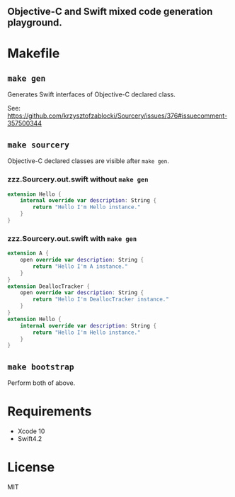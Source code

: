 Objective-C and Swift mixed code generation playground.
---

# Makefile

## `make gen`

Generates Swift interfaces of Objective-C declared class.

See: https://github.com/krzysztofzablocki/Sourcery/issues/376#issuecomment-357500344

## `make sourcery`
Objective-C declared classes are visible after `make gen`.

### zzz.Sourcery.out.swift without `make gen`
```swift
extension Hello {
    internal override var description: String {
        return "Hello I'm Hello instance."
    }
}
```

### zzz.Sourcery.out.swift with `make gen`
```swift
extension A {
    open override var description: String {
        return "Hello I'm A instance."
    }
}
extension DeallocTracker {
    open override var description: String {
        return "Hello I'm DeallocTracker instance."
    }
}
extension Hello {
    internal override var description: String {
        return "Hello I'm Hello instance."
    }
}
```

## `make bootstrap`
Perform both of above.

# Requirements
- Xcode 10
- Swift4.2

# License
MIT
